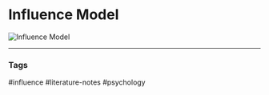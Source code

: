 # Influence Model

![Influence Model](https://www.mckinsey.com/~/media/McKinsey/Business%20Functions/Organization/Our%20Insights/The%20four%20building%20blocks%20of%20change/svg_QWeb_Four_building_blocks_ex1.svgz)

---
### Tags
#influence #literature-notes #psychology
